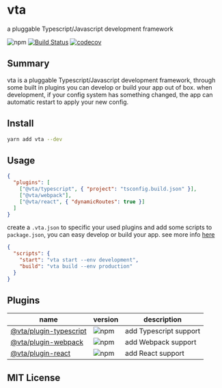 # vta

a pluggable Typescript/Javascript development framework

![npm](https://img.shields.io/npm/v/vta) [![Build Status](https://travis-ci.com/vta-js/vta.svg?branch=master)](https://travis-ci.com/vta-js/vta) [![codecov](https://codecov.io/gh/vta-js/vta/branch/master/graph/badge.svg)](https://codecov.io/gh/vta-js/vta)

## Summary

vta is a pluggable Typescript/Javascript development framework, through some built in plugins you can develop or build your app out of box. when development, if your config system has something changed, the app can automatic restart to apply your new config.

## Install

```bash
yarn add vta --dev
```

## Usage

```json
{
  "plugins": [
    ["@vta/typescript", { "project": "tsconfig.build.json" }],
    ["@vta/webpack"],
    ["@vta/react", { "dynamicRoutes": true }]
  ]
}
```

create a `.vta.json` to specific your used plugins and add some scripts to `package.json`, you can easy develop or build your app. see more info [here](https://github.com/vta-js/vta/tree/master/packages/core)

```json
{
  "scripts": {
    "start": "vta start --env development",
    "build": "vta build --env production"
  }
}
```

## Plugins

| name                                                                                           | version                                                     | description            |
| ---------------------------------------------------------------------------------------------- | ----------------------------------------------------------- | ---------------------- |
| [@vta/plugin-typescript](https://github.com/vta-js/vta/tree/master/packages/plugin-typescript) | ![npm](https://img.shields.io/npm/v/@vta/plugin-typescript) | add Typescript support |
| [@vta/plugin-webpack](https://github.com/vta-js/plugin-webpack)                                | ![npm](https://img.shields.io/npm/v/@vta/plugin-webpack)    | add Webpack support    |
| [@vta/plugin-react](https://github.com/vta-js/plugin-react)                                    | ![npm](https://img.shields.io/npm/v/@vta/plugin-react)      | add React support      |

## MIT License
